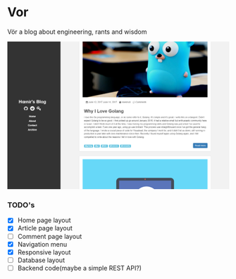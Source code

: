 # Vor

 Vör a blog about engineering, rants and wisdom

![hoenir-blog](doc/headlineblog.png)

### TODO's

- [x] Home page layout
- [x] Article page layout
- [ ] Comment page layout
- [x] Navigation menu
- [x] Responsive layout
- [ ] Database layout
- [ ] Backend code(maybe a simple REST API?)
